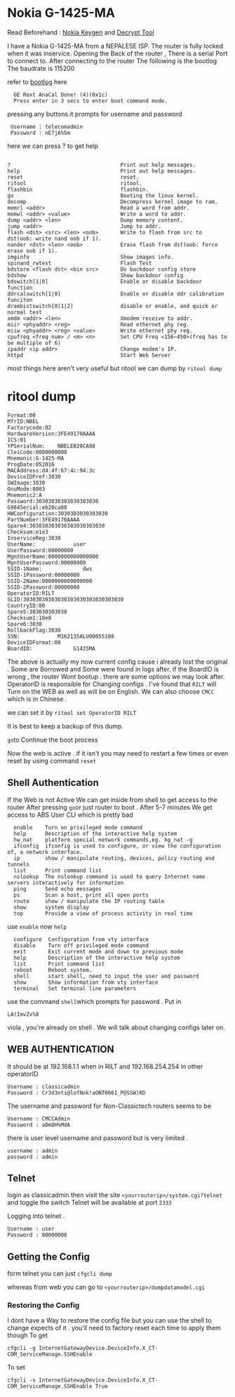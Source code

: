 # Nokia G-1425-MA

Read Beforehand : [Nokia Keygen](https://git.lsd.cat/g/nokia-keygen) and [Decrypt Tool](https://gist.github.com/thedroidgeek/80c379aa43b71015d71da130f85a435a)


I have a Nokia G-1425-MA from a NEPALESE ISP. The router is fully locked when it was inservice.
Opening the Back of the router , There is a serial Port to connect to. After connecting to the router The following is the bootlog
The baudrate is 115200

refer to [bootlog](https://github.com/diwash5/nokia_G-1425-MA/blob/main/bootlog.log) here
```
  GE Rext AnaCal Done! (4)(0x1c)
  Press enter in 3 secs to enter boot command mode.
```
pressing any buttons.it prompts for username and password

```
 Username : telecomadmin
 Password : nE7jA%5m
```

here we can press ? to get help


```

?                                   Print out help messages.
help                                Print out help messages.
reset                               reset.
ritool                              ritool.
flashbin                            flashbin.
go                                  Booting the linux kernel.
decomp                              Decompress kernel image to ram.
memrl <addr>                        Read a word from addr.
memwl <addr> <value>                Write a word to addr.
dump <addr> <len>                   Dump memory content.
jump <addr>                         Jump to addr.
flash <dst> <src> <len> <oob>       Write to flash from src to dst(oob: write nand oob if 1).
nander <dst> <len> <oob>            Erase flash from dst(oob: force erase oob if 1).
imginfo                             Show images info.
spinand_rwtest                      Flash Test
bdstore <flash dst> <bin src>       Do backdoor config store
bdshow                              Show backdoor config
bdswitch[1|0]                       Enable or disable backdoor function
ddrcalswitch[1|0]                   Enable or disable ddr calibration funciton
drambistswitch[0|1|2]               disable or enable, and quick or normal test
xmdm <addr> <len>                   Xmodem receive to addr.
miir <phyaddr> <reg>                Read ethernet phy reg.
miiw <phyaddr> <reg> <value>        Write ethernet phy reg.
cpufreq <freq num> / <m> <n>        Set CPU Freq <156~450>(freq has to be multiple of 6)
ipaddr <ip addr>                    Change modem's IP.
httpd                               Start Web Server

```
most things here aren't very useful but ritool 
we can dump by ```ritool dump```

# ritool dump
```
Format:00
MfrID:NBEL
Factorycode:02
HardwareVersion:3FE49170AAAA
ICS:01
YPSerialNum:    NBELEB20CA88
CleiCode:0000000000
Mnemonic:G-1425-MA
ProgDate:052016
MACAddress:d4:4f:67:4c:94:3c
DeviceIDPref:3030
SWImage:3030
OnuMode:0003
Mnemonic2:A
Password:30303030303030303030
G984Serial:eb20ca88
HWConfiguration:3030303030303030
PartNumber:3FE49170AAAA
Spare4:303030303030303030303030
Checksum:e1e3
InserviceReg:3030
UserName:            user
UserPassword:00000000
MgntUserName:0000000000000000
MgntUserPassword:00000000
SSID-1Name:             dws
SSID-1Password:00000000
SSID-2Name:0000000000000000
SSID-2Password:00000000
OperatorID:RILT
SLID:30303030303030303030303030303030
CountryID:00
Spare5:303030303030
Checksum1:18e8
Spare6:3030
RollbackFlag:3030
SSN:            M162135ALU00055108
DeviceIDFormat:00
BoardID:             G1425MA
```

The above is actually my now current config cause i already lost the original . Some are Borrowed and Some were found in logs after.
if the BoardID is wrong , the router Wont bootup . there are some options we may look after.
OperatorID is responsible for Changing configs . I've found that ```RILT``` will Turn on the WEB as well as will be on English. We can also choose ```CMCC``` which is in Chinese .

we can set it by
```ritool set OperatorID RILT```


It is best to keep a backup of this dump.
 
 ```go```to Continue the boot process

Now the web is active . if it isn't you may need to restart a few times or even reset by using command ```reset```

## Shell Authentication
If the Web is not Active We can get inside from shell to get access to the router
After pressing ```go```or just router to boot . After 5-7 minutes We get access to ABS User CLI which is pretty bad 
```
  enable    Turn on privileged mode command
  help      Description of the interactive help system
  hw_nat    platform special network commands,eg. hg_nat -g
  ifconfig  ifconfig is used to configure, or view the configuration of, a network interface.
  ip        show / manipulate routing, devices, policy routing and tunnels
  list      Print command list
  nslookup  The nslookup command is used to query Internet name servers interactively for information
  ping      Send echo messages
  ps        Scan a host, print all open ports
  route     show / manipulate the IP routing table
  show      system display
  top       Provide a view of process activity in real time
```


use ```enable``` now ```help```


```
  configure  Configuration from vty interface
  disable    Turn off privileged mode command
  exit       Exit current mode and down to previous mode
  help       Description of the interactive help system
  list       Print command list
  reboot     Reboot system.
  shell      start shell, need to input the user and password
  show       Show information from vty interface
  terminal   Set terminal line parameters
```

use the command ```shell```which prompts for password . Put in
```
LA(ImvZx%8
```
 viola , you're already on shell . We will talk about changing configs later on.
## WEB AUTHENTICATION

It should be at 192.168.1.1 when in RILT and 192.168.254.254 in other operatorID

```
Username : classicadmin
Password : Cr3d3nti@lofNok!aONT0061_P@SSW)RD
```
The username and password for Non-Classictech routers seems to be

```
Username : CMCCAdmin
Password : aDm8H%MdA
```

there is user level username and password but is very limited .
```
username : admin
password : admin
```

## Telnet

login as classicadmin then visit the site ```<yourrouterip>/system.cgi?telnet``` and toggle the switch
Telnet will be available at port ```2333```

Logging into telnet . 
```
Username : user
Password : 00000000
```

## Getting the Config


form telnet you can just ```cfgcli dump ```

whereas from web you can go to ```<yourrouterip>/dumpdatamodel.cgi```


### Restoring the Config

I dont have a Way to restore the config file but you can use the shell to change expects of it . you'll need to factory reset each time to apply them though
To get

``` 
cfgcli -g InternetGatewayDevice.DeviceInfo.X_CT-COM_ServiceManage.SSHEnable
```

To set
```
cfgcli -s InternetGatewayDevice.DeviceInfo.X_CT-COM_ServiceManage.SSHEnable True
```



